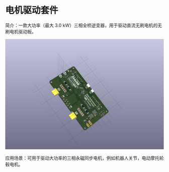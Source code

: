 # 电机驱动套件

简介：一款大功率（最大 3.0 kW）三相全桥逆变器，用于驱动直流无刷电机的无刷电机驱动板。

![image.png](./Image/20240122202914.jpg)

应用场景：可用于驱动大功率的三相永磁同步电机，例如机器人关节，电动摩托轮毂电机。
